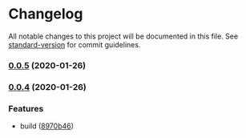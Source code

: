 # Changelog

All notable changes to this project will be documented in this file. See [standard-version](https://github.com/conventional-changelog/standard-version) for commit guidelines.

### [0.0.5](https://github.com/HarryChen0506/malyan/compare/v0.0.4...v0.0.5) (2020-01-26)

### [0.0.4](https://github.com/HarryChen0506/malyan/compare/v0.0.3...v0.0.4) (2020-01-26)


### Features

* build ([8970b46](https://github.com/HarryChen0506/malyan/commit/8970b4689c5702f30f90979c3e30d5c91f3050e9))
